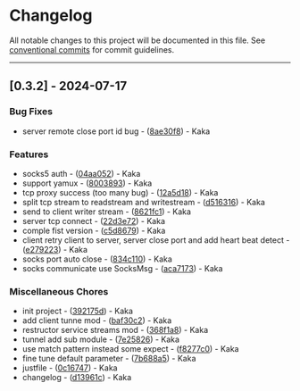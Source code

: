 # Changelog

All notable changes to this project will be documented in this file. See [conventional commits](https://www.conventionalcommits.org/) for commit guidelines.

---
## [0.3.2] - 2024-07-17

### Bug Fixes

- server remote close port id bug - ([8ae30f8](https://github.com/ghvn7777/proxy_tools/commit/8ae30f8e45855f7261ec262ff0986ea15393ccde)) - Kaka

### Features

- socks5 auth - ([04aa052](https://github.com/ghvn7777/proxy_tools/commit/04aa052d3991a9ec68345d6c9852b358da05fbf1)) - Kaka
- support yamux - ([8003893](https://github.com/ghvn7777/proxy_tools/commit/80038939e137ea2506428b3598ffbd2e8d37f384)) - Kaka
- tcp proxy success (too many bug) - ([12a5d18](https://github.com/ghvn7777/proxy_tools/commit/12a5d181f3c4948c7f706e34a2c554d690f30cc7)) - Kaka
- split tcp stream to readstream and writestream - ([d516316](https://github.com/ghvn7777/proxy_tools/commit/d516316e7df6ab1443778b8eb9a16f769e78c9d5)) - Kaka
- send <client to socks tx> to client writer stream - ([8621fc1](https://github.com/ghvn7777/proxy_tools/commit/8621fc1e0066ca14cba0f186eaf0655e17aa5ab7)) - Kaka
- server tcp connect - ([22d3e72](https://github.com/ghvn7777/proxy_tools/commit/22d3e7244b0d08f151d0f0f14b76bc49b9c807d1)) - Kaka
- comple fist version - ([c5d8679](https://github.com/ghvn7777/proxy_tools/commit/c5d867988b085f6c15ada4b70983b692601af2b9)) - Kaka
- client retry client to server, server close port and add heart beat detect - ([e279223](https://github.com/ghvn7777/proxy_tools/commit/e27922309bbb13f7de5e01307b1e9a0e95666fd5)) - Kaka
- socks port auto close - ([834c110](https://github.com/ghvn7777/proxy_tools/commit/834c110fd9e4c30ecde9beeec79f5600b56b2a3b)) - Kaka
- socks communicate use SocksMsg - ([aca7173](https://github.com/ghvn7777/proxy_tools/commit/aca717387b86045b5255fef8d07be8f25e7a75e7)) - Kaka

### Miscellaneous Chores

- init project - ([392175d](https://github.com/ghvn7777/proxy_tools/commit/392175d7612ef38c16427e952c43c1dd92b5bfb9)) - Kaka
- add client tunne mod - ([baf30c2](https://github.com/ghvn7777/proxy_tools/commit/baf30c2ef58f160719531caf60320bd07771bd95)) - Kaka
- restructor service streams mod - ([368f1a8](https://github.com/ghvn7777/proxy_tools/commit/368f1a8ede0dc0fa75ed0ef36d918794cec41cb6)) - Kaka
- tunnel add <client tunnel> sub module - ([7e25826](https://github.com/ghvn7777/proxy_tools/commit/7e25826062838bcbfbc4d0409fe647e26aeda349)) - Kaka
- use match pattern instead some expect - ([f8277c0](https://github.com/ghvn7777/proxy_tools/commit/f8277c0a31e4770f398f18e736be911397245440)) - Kaka
- fine tune default parameter - ([7b688a5](https://github.com/ghvn7777/proxy_tools/commit/7b688a5f3cc20115e9400d1e80f6bf4c8b41de59)) - Kaka
- justfile - ([0c16747](https://github.com/ghvn7777/proxy_tools/commit/0c16747794a86fcdd94ba8ffa59c4542aacce85d)) - Kaka
- changelog - ([d13961c](https://github.com/ghvn7777/proxy_tools/commit/d13961c20c21335dcef9efb2d6d35fdf40659f57)) - Kaka

<!-- generated by git-cliff -->
